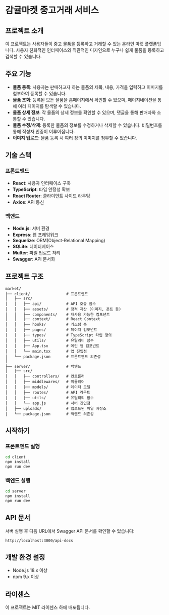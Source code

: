 # 감귤마켓 중고거래 서비스

## 프로젝트 소개
이 프로젝트는 사용자들이 중고 물품을 등록하고 거래할 수 있는 온라인 마켓 플랫폼입니다. 사용자 친화적인 인터페이스와 직관적인 디자인으로 누구나 쉽게 물품을 등록하고 검색할 수 있습니다.

## 주요 기능
- **물품 등록**: 사용자는 판매하고자 하는 물품의 제목, 내용, 가격을 입력하고 이미지를 첨부하여 등록할 수 있습니다.
- **물품 조회**: 등록된 모든 물품을 홈페이지에서 확인할 수 있으며, 페이지네이션을 통해 여러 페이지를 탐색할 수 있습니다.
- **물품 상세 정보**: 각 물품의 상세 정보를 확인할 수 있으며, 댓글을 통해 판매자와 소통할 수 있습니다.
- **물품 수정/삭제**: 등록한 물품의 정보를 수정하거나 삭제할 수 있습니다. 비밀번호를 통해 작성자 인증이 이루어집니다.
- **이미지 업로드**: 물품 등록 시 여러 장의 이미지를 첨부할 수 있습니다.

## 기술 스택

### 프론트엔드
- **React**: 사용자 인터페이스 구축
- **TypeScript**: 타입 안정성 확보
- **React Router**: 클라이언트 사이드 라우팅
- **Axios**: API 통신

### 백엔드
- **Node.js**: 서버 환경
- **Express**: 웹 프레임워크
- **Sequelize**: ORM(Object-Relational Mapping)
- **SQLite**: 데이터베이스
- **Multer**: 파일 업로드 처리
- **Swagger**: API 문서화

## 프로젝트 구조

```
market/
├── client/                # 프론트엔드
│   ├── src/
│   │   ├── api/           # API 호출 함수
│   │   ├── assets/        # 정적 자산 (이미지, 폰트 등)
│   │   ├── components/    # 재사용 가능한 컴포넌트
│   │   ├── context/       # React Context
│   │   ├── hooks/         # 커스텀 훅
│   │   ├── pages/         # 페이지 컴포넌트
│   │   ├── types/         # TypeScript 타입 정의
│   │   ├── utils/         # 유틸리티 함수
│   │   ├── App.tsx        # 메인 앱 컴포넌트
│   │   └── main.tsx       # 앱 진입점
│   └── package.json       # 프론트엔드 의존성
│
├── server/                # 백엔드
│   ├── src/
│   │   ├── controllers/   # 컨트롤러
│   │   ├── middlewares/   # 미들웨어
│   │   ├── models/        # 데이터 모델
│   │   ├── routes/        # API 라우트
│   │   ├── utils/         # 유틸리티 함수
│   │   └── app.js         # 서버 진입점
│   ├── uploads/           # 업로드된 파일 저장소
│   └── package.json       # 백엔드 의존성
```

## 시작하기

### 프론트엔드 실행
```bash
cd client
npm install
npm run dev
```

### 백엔드 실행
```bash
cd server
npm install
npm run dev
```

## API 문서
서버 실행 후 다음 URL에서 Swagger API 문서를 확인할 수 있습니다:
```
http://localhost:3000/api-docs
```

## 개발 환경 설정
- Node.js 18.x 이상
- npm 9.x 이상

## 라이센스
이 프로젝트는 MIT 라이센스 하에 배포됩니다. 